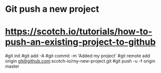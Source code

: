 # Git push a new project
# https://scotch.io/tutorials/how-to-push-an-existing-project-to-github
#git init
#git add -A
#git commit -m 'Added my project'
#git remote add origin git@github.com:scotch-io/my-new-project.git
#git push -u -f origin master

